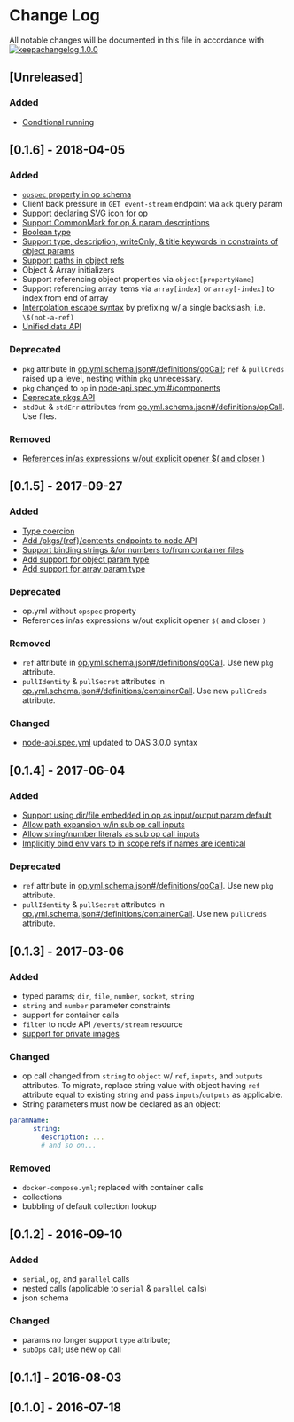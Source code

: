 # Change Log

All notable changes will be documented in this file in accordance with
[![keepachangelog 1.0.0](https://img.shields.io/badge/keepachangelog-1.0.0-brightgreen.svg)](http://keepachangelog.com/en/1.0.0/)

## [Unreleased]

### Added

- [Conditional running](https://github.com/opctl/spec/issues/223)

## \[0.1.6] - 2018-04-05

### Added

- [`opspec` property in op schema](https://github.com/opctl/spec/issues/20)
- Client back pressure in `GET event-stream` endpoint via `ack` query param
- [Support declaring SVG icon for op](https://github.com/opctl/spec/issues/139)
- [Support CommonMark for op & param descriptions](https://github.com/opctl/spec/issues/174)
- [Boolean type](https://github.com/opctl/spec/issues/195)
- [Support type, description, writeOnly, & title keywords in constraints of object params](https://github.com/opctl/spec/issues/196)
- [Support paths in object refs](https://github.com/opctl/spec/issues/170)
- Object & Array initializers
- Support referencing object properties via `object[propertyName]`
- Support referencing array items via `array[index]` or `array[-index]` to index from end of array
- [Interpolation escape syntax](https://github.com/opctl/spec/issues/193) by prefixing w/ a single backslash; i.e. `\$(not-a-ref)`
- [Unified data API](https://github.com/opctl/spec/issues/204)

### Deprecated

- `pkg` attribute in
  [op.yml.schema.json#/definitions/opCall](spec/op.yml.schema.json#/definitions/opCall); `ref` & `pullCreds` raised up a level, nesting within `pkg` unnecessary.
- `pkg` changed to `op` in [node-api.spec.yml#/components](spec/node-api.spec.yml#/components)
- [Deprecate pkgs API](https://github.com/opctl/spec/issues/205)
- `stdOut` & `stdErr` attributes from
  [op.yml.schema.json#/definitions/opCall](spec/op.yml.schema.json#/definitions/containerCall).
  Use files.

### Removed

- [References in/as expressions w/out explicit opener $( and closer )](https://github.com/opctl/spec/issues/184)

## \[0.1.5] - 2017-09-27

### Added

- [Type coercion](https://github.com/opctl/spec/issues/165)
- [Add /pkgs/{ref}/contents endpoints to node API](https://github.com/opctl/spec/issues/132)
- [Support binding strings &/or numbers to/from container files](https://github.com/opctl/spec/issues/131)
- [Add support for object param type](https://github.com/opctl/spec/issues/65)
- [Add support for array param type](https://github.com/opctl/spec/issues/160)

### Deprecated

- op.yml without `opspec` property
- References in/as expressions w/out explicit opener `$(` and closer `)`

### Removed

- `ref` attribute in
  [op.yml.schema.json#/definitions/opCall](spec/op.yml.schema.json#/definitions/opCall).
  Use new `pkg` attribute.
- `pullIdentity` & `pullSecret` attributes in
  [op.yml.schema.json#/definitions/containerCall](spec/op.yml.schema.json#/definitions/containerCall).
  Use new `pullCreds` attribute.

### Changed

- [node-api.spec.yml](spec/node-api.spec.yml) updated to OAS 3.0.0
  syntax


## \[0.1.4] - 2017-06-04

### Added

- [Support using dir/file embedded in op as input/output param default](https://github.com/opctl/spec/issues/127)
- [Allow path expansion w/in sub op call inputs](https://github.com/opctl/spec/issues/120)
- [Allow string/number literals as sub op call inputs](https://github.com/opctl/spec/issues/121)
- [Implicitly bind env vars to in scope refs if names are identical](https://github.com/opctl/spec/issues/117)

### Deprecated

- `ref` attribute in
  [op.yml.schema.json#/definitions/opCall](spec/op.yml.schema.json#/definitions/opCall).
  Use new `pkg` attribute.
- `pullIdentity` & `pullSecret` attributes in
  [op.yml.schema.json#/definitions/containerCall](spec/op.yml.schema.json#/definitions/containerCall).
  Use new `pullCreds` attribute.

## \[0.1.3] - 2017-03-06

### Added

- typed params; `dir`, `file`, `number`, `socket`, `string`
- `string` and `number` parameter constraints
- support for container calls
- `filter` to node API `/events/stream` resource
- [support for private images](https://github.com/opctl/spec/issues/71)

### Changed

- op call changed from `string` to `object` w/ `ref`, `inputs`, and
  `outputs` attributes. To migrate, replace string value with object
  having `ref` attribute equal to existing string and pass
  `inputs`/`outputs` as applicable.
- String parameters must now be declared as an object:

```yaml
paramName:
      string:
        description: ...
        # and so on...
```

### Removed

- `docker-compose.yml`; replaced with container calls
- collections
- bubbling of default collection lookup

## \[0.1.2] - 2016-09-10

### Added

- `serial`, `op`, and `parallel` calls
- nested calls (applicable to `serial` & `parallel` calls)
- json schema

### Changed

- params no longer support `type` attribute;
- `subOps` call; use new `op` call

## \[0.1.1] - 2016-08-03

## \[0.1.0] - 2016-07-18

